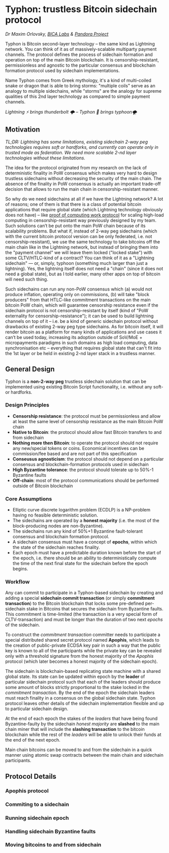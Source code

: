 Typhon: trustless Bitcoin sidechain protocol
===

*Dr Maxim Orlovsky, [BICA Labs](http://bicalabs.org) & [Pandora Project](https://manifesto.ai)*

Typhon is Bitcoin second-layer technology – the same kind as Lightning network. You can think of it as of massively-scalable multiparty payment channels. The protocol defines the process of sidechain formation and operation on top of the main Bitcoin blockchain. It is censorship-resistant, permissionless and agnostic to the particular consensus and blockchain formation protocol used by sidechain implementations. 

Name Typhon comes from Greek mythology, it's a kind of multi-coiled snake or dragon that is able to bring storms:  "multiple coils" serve as an analogy to multiple sidechains, while "storms" are the analogy for supreme qualities of this 2nd layer technology as compared to simple payment channels.

*Lightning ⚡️ brings thunderbolt 🌩 – Typhon 🐉 brings typhoon🌪*

Motivation
---

*TL;DR: Lightning has some limitations, existing sidechain 2-way peg technologies requires soft or hardforks, and currently can operate only in trusted mode as federation. We need more scalable 2-nd layer technologies without these limitations.*

The idea for the protocol originated from my research on the lack of deterministic finality in PoW consensus which makes very hard to design trustless sidechains without decreasing the security of the main chain. The absence of the finality in PoW consensus is actually an important trade-off decision that allows to run the main chain in censorship-resistant manner.

So why do we need sidechains at all if we have the Lightning network? A lot of reasons; one of them is that there is a class of potential bitcoin applications that require global state (which Lightning technology obviously does not have) – like [proof of computing work protocol](https://www.slideshare.net/pandoraboxchain/proof-of-computing-work-protocol-by-pandora-boxchain) for scaling high-load computing in censorship-resistant way previously designed by my team. Such solutions can’t be put onto the main PoW chain because of its scalability problems. But what if, instead of 2-way peg sidechains (which with the current bitcoin protocol version can be only federated, i.e. not censorship-resistant), we use the same technology to take bitcoins off the main chain like in the Lightning network, but instead of bringing them into the "payment channel" we will leave them locked ("locked stake") with some CLTV/HTLC-kind of a contract? You can think of it as a "Lightning sidechain" — or, simply, typhoon (something much larger than just a lightning). Yes, the lightning itself does not need a "chain" (since it does not need a global state), but as I told earlier, many other apps on top of bitcoin will need such thing.

Such sidechains can run any non-PoW consensus which (a) would not produce inflation, operating only on commissions, (b) will take "block producers" from that HTLC-like commitment transactions on the main bitcoin PoW chain, which will guarantee censorship resistance even if the sidechain protocol is not censorship-resistant by itself (kind of "PoW externality for censorship-resistance"); it can be used to build lightning channels on top of it – i.e. be a kind of generic sidechain protocol without drawbacks of existing 2-way peg type sidechains. As for bitcoin itself, it will render bitcoin as a platform for many kinds of applications and use cases it can’t be used today, increasing its adoption outside of SoV/MoE + micropayments paradigms in such domains as high load computing, data synchronisation etc – everything that requires global state that can't fit into the 1st layer or be held in existing 2-nd layer stack in a trustless manner.

General Design
---

Typhon is a **non-2-way peg** trustless sidechain solution that can be implemented using existing Bitcoin Script functionality, i.e. without any soft- or hardforks.

### Design Principles
+ **Censorship resistance**: the protocol must be permissionless and allow at least the same level of censorship resistance as the main Bitcoin PoW chain
+ **Native to Bitcoin**: the protocol should allow fast Bitcoin transfers to and from sidechain
+ **Nothing more then Bitcoin**: to operate the protocol should not require any new/special tokens or coins. Economical incentives can be commission/fee based and are not part of this specification
+ **Conseusus agnosticism**: the protocol should not depend on a particular consensus and blockchain-formation protocols used in sidechain
+ **High Byzantine tolerance**: the protocol should tolerate up to 50%-1 Byzantine faults
+ **Off-chain**: most of the protocol communications should be performed outside of Bitcoin blockchain

### Core Assumptions
+ Elliptic curve discrete logarithm problem (ECDLP) is a NP-problem having no feasible deterministic solution.
+ The sidechains are operated by a **honest majority** (i.e. the most of the block-producing nodes are non-Byzantine).
+ The sidechains run any kind of 50%+1 Byzantine fault-tolerant consensus and blockchain formation protocol.
+ A sidechain consensus must have a concept of **epochs**, within which the state of the sidechain reaches finality. 
+ Each epoch must have a predictable duration known before the start of the epoch, i.e. there should be an ability to deterministically compute the time of the next final state for the sidechain before the epoch begins.

### Workflow

Any can commit to participate in a Typhon-based sidechain by creating and adding a special **sidechain commit transaction** (or simply **commitment transaction**) to the Bitcoin blockchain that locks some pre-defined per-sidechain stake in Bitcoins that secures the sidechain from Byzantine faults. This commitment is time-limited (the transaction is a very special form of CLTV-transaction) and must be longer than the duration of two next *epochs* of the sidechain.

To construct the *commitment transaction* committer needs to participate a special distributed shared secret protocol named **Apophis**, which leads to the creation of public-private ECDSA key pair in such a way that the public key is known to all of the participants while the private key can be revealed only with a threshold signature from the honest majority of the *Apophis* protocol (which later becomes a honest majority of the sidechain epoch).

The sidechain is blockchain-based replicating state machine with a shared global state. Its state can be updated within epoch by the **leader** of particular sidechain protocol such that each of the leaders should produce some amount of blocks strictly proportional to the stake locked in the *commitment transaction*. By the end of the epoch the sidechain leaders must reach finality in a consensus on the global sidechain state. Typhon protocol leaves other details of the sidechain implementation flexible and up to particular sidechain design.

At the end of each epoch the stakes of the *leaders* that have being found Byzantine-faulty by the sidechain *honest majority* are **slashed** to the main chain miner that will include the **slashing transaction** to the bitcoin blockchain while the rest of the *leaders* will be able to unlock their funds at the end of the next epoch.

Main chain bitcoins can be moved to and from the sidechain in a quick manner using atomic swap contracts between the main chain and sidechain participants.

Protocol Details
---

### Apophis protocol

### Commiting to a sidechain

### Running sidechain epoch

### Handling sidechain Byzantine faults

### Moving bitcoins to and from sidechain

